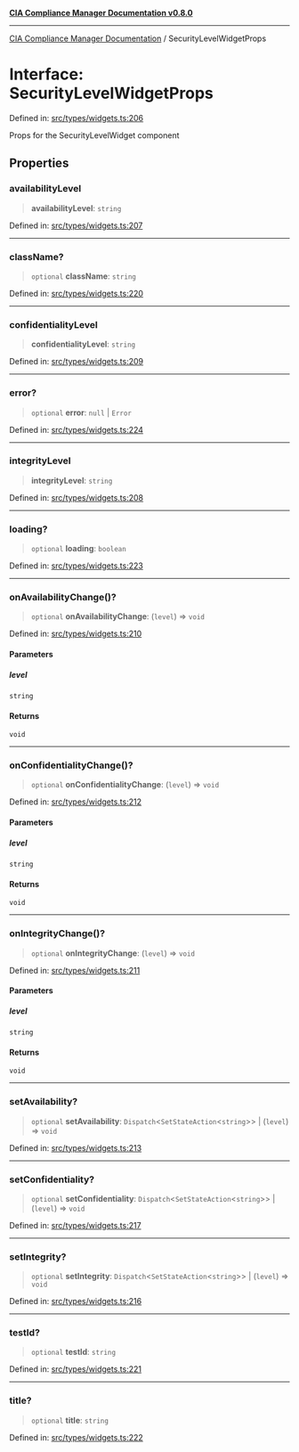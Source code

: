 [**CIA Compliance Manager Documentation v0.8.0**](../README.md)

***

[CIA Compliance Manager Documentation](../globals.md) / SecurityLevelWidgetProps

# Interface: SecurityLevelWidgetProps

Defined in: [src/types/widgets.ts:206](https://github.com/Hack23/cia-compliance-manager/blob/791b5a1b6e700c8b8480de209374e4cb1086330d/src/types/widgets.ts#L206)

Props for the SecurityLevelWidget component

## Properties

### availabilityLevel

> **availabilityLevel**: `string`

Defined in: [src/types/widgets.ts:207](https://github.com/Hack23/cia-compliance-manager/blob/791b5a1b6e700c8b8480de209374e4cb1086330d/src/types/widgets.ts#L207)

***

### className?

> `optional` **className**: `string`

Defined in: [src/types/widgets.ts:220](https://github.com/Hack23/cia-compliance-manager/blob/791b5a1b6e700c8b8480de209374e4cb1086330d/src/types/widgets.ts#L220)

***

### confidentialityLevel

> **confidentialityLevel**: `string`

Defined in: [src/types/widgets.ts:209](https://github.com/Hack23/cia-compliance-manager/blob/791b5a1b6e700c8b8480de209374e4cb1086330d/src/types/widgets.ts#L209)

***

### error?

> `optional` **error**: `null` \| `Error`

Defined in: [src/types/widgets.ts:224](https://github.com/Hack23/cia-compliance-manager/blob/791b5a1b6e700c8b8480de209374e4cb1086330d/src/types/widgets.ts#L224)

***

### integrityLevel

> **integrityLevel**: `string`

Defined in: [src/types/widgets.ts:208](https://github.com/Hack23/cia-compliance-manager/blob/791b5a1b6e700c8b8480de209374e4cb1086330d/src/types/widgets.ts#L208)

***

### loading?

> `optional` **loading**: `boolean`

Defined in: [src/types/widgets.ts:223](https://github.com/Hack23/cia-compliance-manager/blob/791b5a1b6e700c8b8480de209374e4cb1086330d/src/types/widgets.ts#L223)

***

### onAvailabilityChange()?

> `optional` **onAvailabilityChange**: (`level`) => `void`

Defined in: [src/types/widgets.ts:210](https://github.com/Hack23/cia-compliance-manager/blob/791b5a1b6e700c8b8480de209374e4cb1086330d/src/types/widgets.ts#L210)

#### Parameters

##### level

`string`

#### Returns

`void`

***

### onConfidentialityChange()?

> `optional` **onConfidentialityChange**: (`level`) => `void`

Defined in: [src/types/widgets.ts:212](https://github.com/Hack23/cia-compliance-manager/blob/791b5a1b6e700c8b8480de209374e4cb1086330d/src/types/widgets.ts#L212)

#### Parameters

##### level

`string`

#### Returns

`void`

***

### onIntegrityChange()?

> `optional` **onIntegrityChange**: (`level`) => `void`

Defined in: [src/types/widgets.ts:211](https://github.com/Hack23/cia-compliance-manager/blob/791b5a1b6e700c8b8480de209374e4cb1086330d/src/types/widgets.ts#L211)

#### Parameters

##### level

`string`

#### Returns

`void`

***

### setAvailability?

> `optional` **setAvailability**: `Dispatch`\<`SetStateAction`\<`string`\>\> \| (`level`) => `void`

Defined in: [src/types/widgets.ts:213](https://github.com/Hack23/cia-compliance-manager/blob/791b5a1b6e700c8b8480de209374e4cb1086330d/src/types/widgets.ts#L213)

***

### setConfidentiality?

> `optional` **setConfidentiality**: `Dispatch`\<`SetStateAction`\<`string`\>\> \| (`level`) => `void`

Defined in: [src/types/widgets.ts:217](https://github.com/Hack23/cia-compliance-manager/blob/791b5a1b6e700c8b8480de209374e4cb1086330d/src/types/widgets.ts#L217)

***

### setIntegrity?

> `optional` **setIntegrity**: `Dispatch`\<`SetStateAction`\<`string`\>\> \| (`level`) => `void`

Defined in: [src/types/widgets.ts:216](https://github.com/Hack23/cia-compliance-manager/blob/791b5a1b6e700c8b8480de209374e4cb1086330d/src/types/widgets.ts#L216)

***

### testId?

> `optional` **testId**: `string`

Defined in: [src/types/widgets.ts:221](https://github.com/Hack23/cia-compliance-manager/blob/791b5a1b6e700c8b8480de209374e4cb1086330d/src/types/widgets.ts#L221)

***

### title?

> `optional` **title**: `string`

Defined in: [src/types/widgets.ts:222](https://github.com/Hack23/cia-compliance-manager/blob/791b5a1b6e700c8b8480de209374e4cb1086330d/src/types/widgets.ts#L222)
